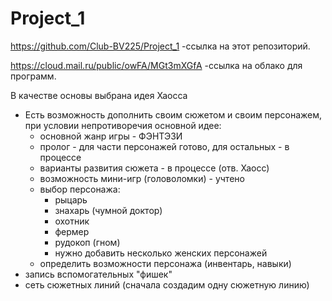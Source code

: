 # Project_1
https://github.com/Club-BV225/Project_1
-ссылка на этот репозиторий.

https://cloud.mail.ru/public/owFA/MGt3mXGfA
-ссылка на облако для программ.

В качестве основы выбрана идея Хаосса
  - Есть возможность дополнить своим сюжетом и своим персонажем, при условии непротиворечия основной идее:
    * основной жанр игры - ФЭНТЭЗИ
    * пролог - для части персонажей готово, для остальных - в процессе
    * варианты развития сюжета - в процессе (отв. Хаосс)
    * возможность мини-игр (головоломки) - учтено
    * выбор персонажа:
      - рыцарь
      - знахарь (чумной доктор)
      - охотник
      - фермер
      - рудокоп (гном)
      - нужно добавить несколько женских персонажей
    * определить возможности персонажа (инвентарь, навыки)
  - запись вспомогательных "фишек"
  - сеть сюжетных линий (сначала создадим одну сюжетную линию)
